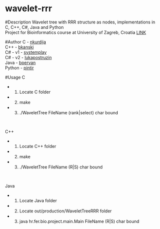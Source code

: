 wavelet-rrr
===========
#Description
Wavelet tree with RRR structure as nodes, implementations in C, C++, C#, Java and Python<br />
Project for Bioinformatics course at University of Zagreb, Croatia [LINK](http://www.fer.unizg.hr/en/course/bio)

#Author
C - [nkurdija](http://github.com/nkurdija)<br />
C++ - [bkanski](http://github.com/bkanski)<br />
C# - v1 - [systemplay](http://github.com/systemplay)<br />
C# - v2 - [lukapostruzin](http://github.com/lukapostruzin)<br />
Java - [bpervan](http://github.com/bpervan)<br />
Python - [pintir](http://github.com/pintir)<br />

#Usage
C<br />
- 1. Locate C folder<br />
- 2. make<br />
- 3. ./WaveletTree FileName (rank|select) char bound<br />
<br />

C++<br />
- 1. Locate C++ folder<br />
- 2. make<br />
- 3. ./WaveletTree FileName (R|S) char bound<br />
<br />

Java<br />
- 1. Locate Java folder<br />
- 2. Locate out/production/WaveletTreeRRR folder<br />
- 3. java hr.fer.bio.project.main.Main FileName (R|S) char bound<br />
<br />
